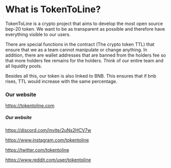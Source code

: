 # What is TokenToLine?
TokenToLine is a crypto project that aims to develop the most open source bep-20 token. We want to be as transparent as possible and therefore have everything visible to our users.

There are special functions in the contract (The crypto token TTL) that ensure that we as a team cannot manipulate or change anything. In addition, there are wallet addresses that are banned from the holders fee so that more holders fee remains for the holders. Think of our entire team and all liquidity pools.

Besides all this, our token is also linked to BNB. This ensures that if bnb rises, TTL would increase with the same percentage.

### Our website
<https://tokentoline.com>

##### Our website
<https://discord.com/invite/2uNs2HCV7w>

<https://www.instagram.com/tokentoline>

<https://twitter.com/tokentoline>

<https://www.reddit.com/user/tokentoline>